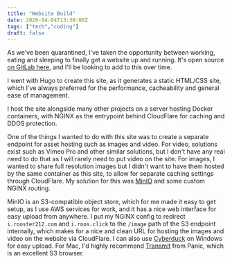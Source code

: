 ```yaml
---
title: "Website Build"
date: 2020-04-04T13:30:00Z
tags: ["tech","coding"]
draft: false
---
```


As we've been quarantined, I've taken the opportunity between working, eating and sleeping to finally get a website up and running. It's open source [on GitLab here](https://gitlab.com/Rooster212/roosdotclick), and I'll be looking to add to this over time.

I went with Hugo to create this site, as it generates a static HTML/CSS site, which I've always preferred for the performance, cacheability and general ease of management.

I host the site alongside many other projects on a server hosting Docker containers, with NGINX as the entrypoint behind CloudFlare for caching and DDOS protection.

One of the things I wanted to do with this site was to create a separate endpoint for asset hosting such as images and video. For video, solutions exist such as Vimeo Pro and other similar solutions, but I don't have any real need to do that as I will rarely need to put video on the site. For images, I wanted to share full resolution images but I didn't want to have them hosted by the same container as this site, to allow for separate caching settings through CloudFlare. My solution for this was [MinIO](https://min.io/) and some custom NGINX routing.

MinIO is an S3-compatible object store, which for me made it easy to get setup, as I use AWS services for work, and it has a nice web interface for easy upload from anywhere. I put my NGINX config to redirect `i.rooster212.com` and `i.roos.click` to the `/image` path of the S3 endpoint internally, which makes for a nice and clean URL for hosting the images and video on the website via CloudFlare. I can also use [Cyberduck](https://cyberduck.io/) on Windows for easy upload. For Mac, I'd highly recommend [Transmit](https://www.panic.com/transmit/) from Panic, which is an excellent S3 browser.
